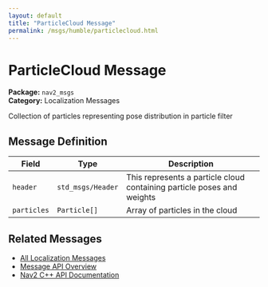 ```yaml
---
layout: default
title: "ParticleCloud Message"
permalink: /msgs/humble/particlecloud.html
---
```


# ParticleCloud Message

**Package:** `nav2_msgs`  
**Category:** Localization Messages

Collection of particles representing pose distribution in particle filter

## Message Definition

| Field | Type | Description |
|-------|------|-------------|
| `header` | `std_msgs/Header` | This represents a particle cloud containing particle poses and weights |
| `particles` | `Particle[]` | Array of particles in the cloud |



## Related Messages

- [All Localization Messages](/humble/msgs/index.html#localization-messages)
- [Message API Overview](/humble/msgs/index.html)
- [Nav2 C++ API Documentation](/humble/html/index.html)
